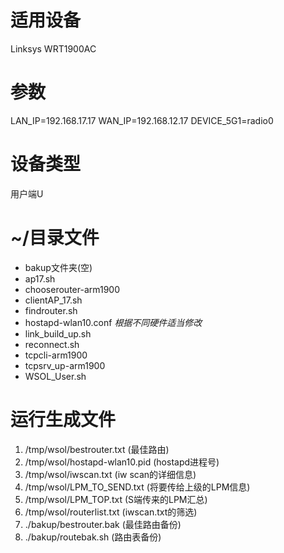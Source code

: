 # 适用设备
Linksys WRT1900AC
# 参数
LAN_IP=192.168.17.17
WAN_IP=192.168.12.17
DEVICE_5G1=radio0

# 设备类型
用户端U

# ~/目录文件
- bakup文件夹(空)
- ap17.sh
- chooserouter-arm1900
- clientAP_17.sh
- findrouter.sh
- hostapd-wlan10.conf *根据不同硬件适当修改*
- link_build_up.sh
- reconnect.sh
- tcpcli-arm1900
- tcpsrv_up-arm1900
- WSOL_User.sh

# 运行生成文件
1. /tmp/wsol/bestrouter.txt 		(最佳路由)
2. /tmp/wsol/hostapd-wlan10.pid 	(hostapd进程号)
3. /tmp/wsol/iwscan.txt 			(iw scan的详细信息)
4. /tmp/wsol/LPM_TO_SEND.txt 		(将要传给上级的LPM信息)
5. /tmp/wsol/LPM_TOP.txt 			(S端传来的LPM汇总)
6. /tmp/wsol/routerlist.txt 		(iwscan.txt的筛选)
7. ./bakup/bestrouter.bak 			(最佳路由备份)
8. ./bakup/routebak.sh 				(路由表备份)